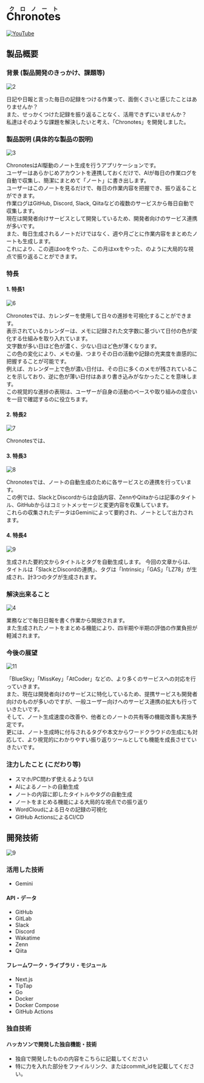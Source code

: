 # <ruby>Chronotes<rp>(</rp><rt>クロノート</rt><rp>)</rp></ruby>

[![YouTube](docs/images/1.png)](https://www.youtube.com/watch?v=JpJH_WVD53E)

## 製品概要

### 背景 (製品開発のきっかけ、課題等)

![2](docs/images/2.png)

日記や日報と言った毎日の記録をつける作業って、面倒くさいと感じたことはありませんか？  
また、せっかくつけた記録を振り返ることなく、活用できずにいませんか？  
私達はそのような課題を解決したいと考え、「Chronotes」を開発しました。  

### 製品説明 (具体的な製品の説明)

![3](docs/images/3.png)

ChronotesはAI駆動のノート生成を行うアプリケーションです。  
ユーザーはあらかじめアカウントを連携しておくだけで、AIが毎日の作業ログを自動で収集し、簡潔にまとめて「ノート」に書き出します。  
ユーザーはこのノートを見るだけで、毎日の作業内容を把握でき、振り返ることができます。  
作業ログはGitHub, Discord, Slack, Qiitaなどの複数のサービスから毎日自動で収集します。  
現在は開発者向けサービスとして開発しているため、開発者向けのサービス連携が多いです。  
また、毎日生成されるノートだけではなく、週や月ごとに作業内容をまとめたノートも生成します。  
これにより、この週はooをやった、この月はxxをやった、のように大局的な視点で振り返ることができます。  

### 特長

#### 1. 特長1

![6](docs/images/6.png)

Chronotesでは、カレンダーを使用して日々の進捗を可視化することができます。  
表示されているカレンダーは、メモに記録された文字数に基づいて日付の色が変化する仕組みを取り入れています。  
文字数が多い日ほど色が濃く、少ない日ほど色が薄くなります。  
この色の変化により、メモの量、つまりその日の活動や記録の充実度を直感的に把握することが可能です。  
例えば、カレンダー上で色が濃い日付は、その日に多くのメモが残されていることを示しており、逆に色が薄い日付はあまり書き込みがなかったことを意味します。  
この視覚的な進捗の表現は、ユーザーが自身の活動のペースや取り組みの度合いを一目で確認するのに役立ちます。  

#### 2. 特長2

![7](docs/images/7.png)

Chronotesでは、

#### 3. 特長3
![8](docs/images/8.png)

Chronotesでは、ノートの自動生成のために各サービスとの連携を行っています。  
この例では、SlackとDiscordからは会話内容、ZennやQiitaからは記事のタイトル、GitHubからはコミットメッセージと変更内容を収集しています。  
これらの収集されたデータはGeminiによって要約され、ノートとして出力されます。
#### 4. 特長4

![9](docs/images/9.png)

生成された要約文からタイトルとタグを自動生成します。
今回の文章からは、タイトルは「SlackとDiscordの連携」、タグは「Intrinsic」「GAS」「LZ78」が生成され、計3つのタグが生成されます。

### 解決出来ること

![4](docs/images/4.png)

業務などで毎日日報を書く作業から開放されます。  
また生成されたノートをまとめる機能により、四半期や半期の評価の作業負担が軽減されます。  

### 今後の展望

![11](docs/images/11.png)

「BlueSky」「MissKey」「AtCoder」などの、より多くのサービスへの対応を行っていきます。  
また、現在は開発者向けのサービスに特化しているため、提携サービスも開発者向けのものが多いのですが、一般ユーザー向けへのサービス連携の拡大も行っていきたいです。  
そして、ノート生成速度の改善や、他者とのノートの共有等の機能改善も実施予定です。  
更には、ノート生成時に付与されるタグや本文からワードクラウドの生成にも対応して、より視覚的にわかりやすい振り返りツールとしても機能を成長させていきたいです。  

### 注力したこと (こだわり等)

* スマホ/PC問わず使えるようなUI
* AIによるノートの自動生成
* ノートの内容に即したタイトルやタグの自動生成
* ノートをまとめる機能による大局的な視点での振り返り
* WordCloudによる日々の記録の可視化
* GitHub ActionsによるCI/CD

## 開発技術

![9](docs/images/9.png)

### 活用した技術

* Gemini

#### API・データ

* GitHub
* GitLab
* Slack
* Discord
* Wakatime
* Zenn
* Qiita

#### フレームワーク・ライブラリ・モジュール

* Next.js
* TipTap
* Go
* Docker
* Docker Compose
* GitHub Actions

### 独自技術

#### ハッカソンで開発した独自機能・技術

* 独自で開発したものの内容をこちらに記載してください
* 特に力を入れた部分をファイルリンク、またはcommit_idを記載してください。

<!-- 
submodule更新
```sh
git submodule update --init --recursive
```
-->
